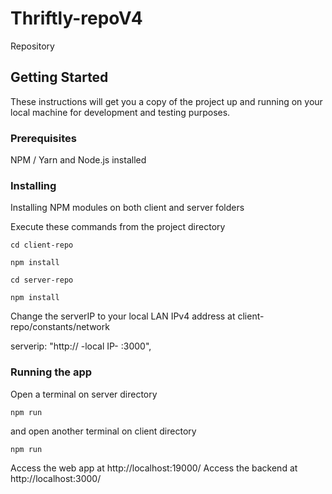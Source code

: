 # Thriftly-repoV4
 Repository

## Getting Started

These instructions will get you a copy of the project up and running on your local machine for development and testing purposes.

### Prerequisites

NPM / Yarn and Node.js installed

### Installing

Installing NPM modules on both client and server folders

Execute these commands from the project directory

```
cd client-repo 

npm install
```

```
cd server-repo

npm install
```
Change the serverIP to your local LAN IPv4 address at client-repo/constants/network

serverip: "http:// -local IP- :3000",

### Running the app

Open a terminal on server directory

```
npm run
```

and open another terminal on client directory
```
npm run
```
Access the web app at http://localhost:19000/
Access the backend at http://localhost:3000/